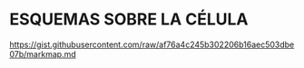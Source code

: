 # **ESQUEMAS SOBRE LA CÉLULA**

https://gist.githubusercontent.com/raw/af76a4c245b302206b16aec503dbe07b/markmap.md
